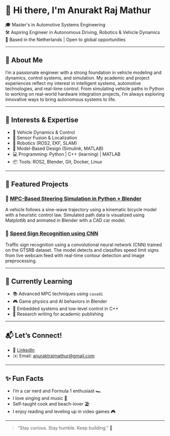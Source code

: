 # 👋 Hi there, I'm Anurakt Raj Mathur

🎓 Master's in Automotive Systems Engineering  
🛠 Aspiring Engineer in Autonomous Driving, Robotics & Vehicle Dynamics  
📍 Based in the Netherlands | Open to global opportunities  

---

## 🚀 About Me

I’m a passionate engineer with a strong foundation in vehicle modeling and dynamics, control systems, and simulation. My academic and project experiences reflect my interest in intelligent systems, automotive technologies, and real-time control. From simulating vehicle paths in Python to working on real-world hardware integration projects, I’m always exploring innovative ways to bring autonomous systems to life.

---

## 🧠 Interests & Expertise

- 🚗 Vehicle Dynamics & Control
- 🧭 Sensor Fusion & Localization
- 🤖 Robotics (ROS2, EKF, SLAM)
- 🧮 Model-Based Design (Simulink, MATLAB)
- 💻 Programming: Python | C++ (learning) | MATLAB
- 📦 Tools: ROS2, Blender, Git, Docker, Linux

---

## 🧪 Featured Projects

### 🔹 [MPC-Based Steering Simulation in Python + Blender](https://github.com/anuraktrajmathur/mpc_steering_simulation.git)
A vehicle follows a sine-wave trajectory using a kinematic bicycle model with a heuristic control law. Simulated path data is visualized using Matplotlib and animated in Blender with a CAD car model.

### 🔹 [Speed Sign Recognition using CNN](https://github.com/anuraktrajmathur/CNN_model.git)
Traffic sign recognition using a convolutional neural network (CNN) trained on the GTSRB dataset. The model detects and classifies speed limit signs from live webcam feed with real-time contour detection and image preprocessing.

---

## 🌱 Currently Learning

- 📚 Advanced MPC techniques using `casadi`
- 🎮 Game physics and AI behaviors in Blender
- 🔧 Embedded systems and low-level control in C++
- 📖 Research writing for academic publishing

---

## 📬 Let’s Connect!

- 💼 [LinkedIn](https://www.linkedin.com/in/anurakt-raj-mathur)
- ✉️ Email: anuraktrajmathur@gmail.com

---

## ✨ Fun Facts

- I’m a car nerd and Formula 1 enthusiast 🏎️
- I love singing and music 🎵
- Self-taught cook and beach-lover 🏖️  
- I enjoy reading and leveling up in video games 🎮

---

> “Stay curious. Stay humble. Keep building.” 🚀

